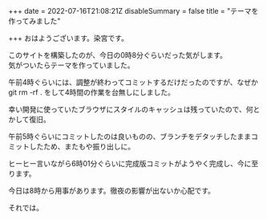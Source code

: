 +++
date = 2022-07-16T21:08:21Z
disableSummary = false
title = "テーマを作ってみました"

+++
おはようございます。染宮です。

このサイトを構築したのが、今日の0時8分ぐらいだった気がします。  
気がついたらテーマを作っていました。

午前4時ぐらいには、調整が終わってコミットするだけだったのですが、なぜかgit rm -rf . をして4時間の作業を台無しにしました。

幸い開発に使っていたブラウザにスタイルのキャッシュは残っていたので、何とかして復旧。

午前5時ぐらいにコミットしたのは良いものの、ブランチをデタッチしたままコミットしたため、またもや振り出しに。

ヒーヒー言いながら6時01分ぐらいに完成版コミットがようやく完成し、今に至ります。

今日は8時から用事があります。徹夜の影響が出ないか心配です。

それでは。